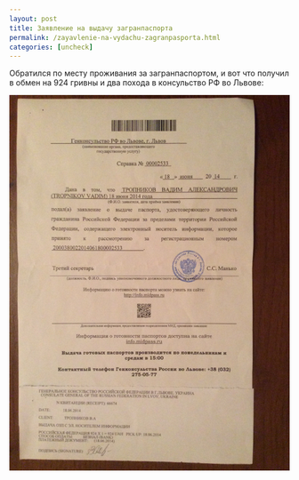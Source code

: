 ```yaml
---
layout: post
title: Заявление на выдачу загранпаспорта
permalink: /zayavlenie-na-vydachu-zagranpasporta.html
categories: [uncheck]
---
```



Обратился по месту проживания за загранпаспортом, и вот что получил в обмен на 924 гривны и два похода в консульство РФ во Львове:



![_config.yml](/images/uncheck/zayavlenie-na-vydachu-zagranpasporta-1.jpg)


